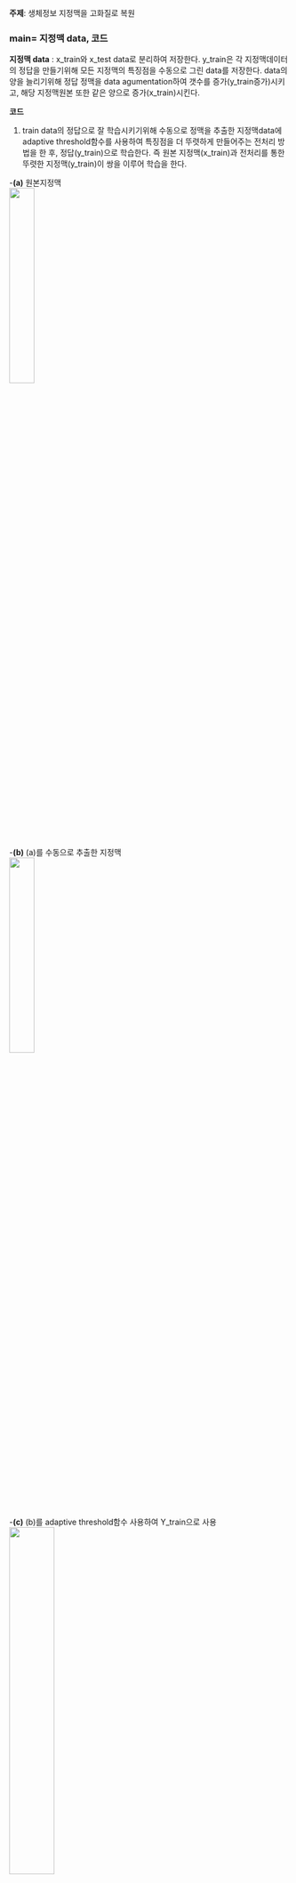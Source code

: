 __주제__: 생체정보 지정맥을 고화질로 복원


### main= 지정맥 data, 코드

__지정맥 data__ : x_train와 x_test data로 분리하여 저장한다. y_train은 각 지정맥데이터의 정답을 만들기위해 모든 지정맥의 특징점을 수동으로 그린 data를 저장한다.
data의 양을 늘리기위해 정답 정맥을 data agumentation하여 갯수를 증가(y_train증가)시키고, 해당 지정맥원본 또한 같은 양으로 증가(x_train)시킨다.

__코드__
1. train data의 정답으로 잘 학습시키기위해 수동으로 정맥을 추출한 지정맥data에 adaptive threshold함수를 사용하여 특징점을 더 뚜렷하게 만들어주는 전처리 방법을 한 후, 정답(y_train)으로 학습한다.   즉 원본 지정맥(x_train)과 전처리를 통한 뚜렷한 지정맥(y_train)이 쌍을 이루어 학습을 한다.

-__(a)__ 원본지정맥  
<img src="https://user-images.githubusercontent.com/57060127/86255296-e8795680-bbf1-11ea-95c9-d8af8b8534f1.jpg" width="30%">

-__(b)__ (a)를 수동으로 추출한 지정맥  
<img src="https://user-images.githubusercontent.com/57060127/86255546-32fad300-bbf2-11ea-8f59-d7019f45d9df.jpeg" width="30%">

-__(c)__ (b)를 adaptive threshold함수 사용하여 Y_train으로 사용
<img src="https://user-images.githubusercontent.com/57060127/86256395-40648d00-bbf3-11ea-8be9-a1d5763bf7a1.JPG" width="40%">
<br>


2. U_net 알고리즘으로 학습하여 x_test 데이터를 예측한다.
- U_net이란? 방법은? 
<br>

- 결과: 
 
__원본__ |  __예측__
:------------------------------------:|:-------------------------:
![]("https://user-images.githubusercontent.com/57060127/86254185-6fc5ca80-bbf0-11ea-95c0-b5e69eb57521.jpg" width=50%)  |  ![]("https://user-images.githubusercontent.com/57060127/86254553-efec3000-bbf0-11ea-9bd4-e90a98270d6f.jpg" width=50%)
__임계값이상 특징점 이진화__ |  __세선화__
![]("https://user-images.githubusercontent.com/57060127/86254701-2629af80-bbf1-11ea-8fb1-bbc4c9ad926d.jpg" width=50%)  |  ![]("https://user-images.githubusercontent.com/57060127/86254716-2e81ea80-bbf1-11ea-82ee-72c7d823c870.jpg" width=50%)
<br>
<br>


- 정확도 계산: mean_iou방법, 즉 교집합/합집합으로 계산. 결과 data와 예측 data에서의 전체 정맥중에 정말 정맥인 부분이 얼마나 존재하는지 계산한다. 
<br>
<br>

----------------

html5up-hyperspace= 웹 구현

------------------------
data augumentation= brightness, contrast, mixture기법을 통해 data양을 증가

----------------

keras_u-net= keras코드 분석 및 실습

참고: https://www.kaggle.com/keegil/keras-u-net-starter-lb-0-277

-----------------

mean_iou 함수화: pred사진과 후처리한(정맥추출)사진의 정확도를 계산하기위한 코드


